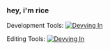 ### hey, i'm rice
Development Tools:
[![Devving In](https://skillicons.dev/icons?i=nodejs,cpp,python,vscode,github)](https://skillicons.dev)

Editing Tools:
[![Devving In](https://skillicons.dev/icons?i=ae,ps)](https://skillicons.dev)
